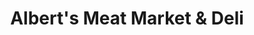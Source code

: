 ---
title: "Albert's Meat Market & Deli"
url: /bridgeport/alberts-meat-market-and-deli/
shop: butcher
---